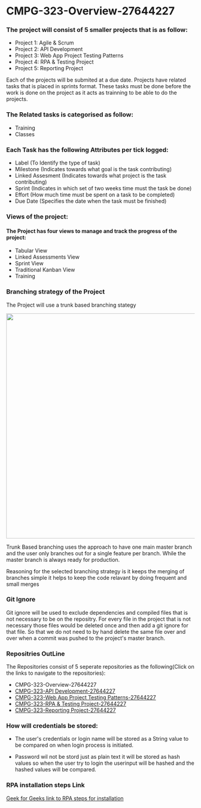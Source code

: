 # CMPG-323-Overview-27644227

### **The project will consist of 5 smaller projects that is as follow:**

* Project 1: Agile & Scrum
* Project 2: API Development
* Project 3: Web App Project Testing Patterns
* Project 4: RPA & Testing Project
* Project 5: Reporting Project

Each of the projects will be submited at a due date. Projects have related tasks that is placed in sprints format. These tasks must be done before the work is done on the project as it acts as trainning to be able to do the projects.

### **The Related tasks is categorised as follow:**

* Training
* Classes

### Each Task has the following Attributes per tick logged:

* Label (To Identify the type of task)
* Milestone (Indicates towards what goal is the task contributing)
* Linked Assesment (Indicates towards what project is the task contributing)
* Sprint (Indicates in which set of two weeks time must the task be done)
* Effort (How much time must be spent on a task to be completed)
* Due Date (Specifies the date when the task must be finished)

### Views of the project:

#### The Project has four views to manage and track the progress of the project:

* Tabular View
* Linked Assessments View
* Sprint View
* Traditional Kanban View
* Training

### Branching strategy of the Project

The Project will use a trunk based branching stategy 

<image src ="/trunk-based-development-branching-strategy.png" width="600"/>

Trunk Based branching uses the approach to have one main master branch and the user only branches out for a single feature per branch. While the master branch is always ready for production.

Reasoning for the selected branching strategy is it keeps the merging of branches simple it helps to keep the code relavant by doing frequent and small merges

### Git Ignore

Git ignore will be used to exclude dependencies and compiled files that is not necessary to be on the repositry. For every file in the project that is not necessary those files would be deleted once and then add a git ignore for that file. So that we do not need to by hand delete the same file over and over when a commit was pushed to the project's master branch.  

### Repositries OutLine 

The Repositories consist of 5 seperate repositories as the following(Click on the links to navigate to the repositories):

* CMPG-323-Overview-27644227
* [CMPG-323-API Development-27644227](https://github.com/Wessel373/Wessel373-CMPG-323-API-Development-27644227)
* [CMPG-323-Web App Project Testing Patterns-27644227](https://github.com/Wessel373/Project_3-CMPG-323-IOT-Device-Management-27644227)
* [CMPG-323-RPA & Testing Project-27644227](https://github.com/Wessel373/CMPG-323-RPA-Testing-Project-27644227)
* [CMPG-323-Reporting Project-27644227](https://github.com/Wessel373/CMPG-323-Reporting-Project-27644227)



### How will credentials be stored:

* The user's credentials or login name will be stored as a String value to be compared on when login process is initiated.

* Password wil not be stord just as plain text it will be stored as hash values so when the user try to login the userinput will be hashed and the hashed values will be compared.

### RPA installation steps **Link** 
[Geek for Geeks link to RPA steps for installation](https://www.geeksforgeeks.org/how-to-install-uipath-studio-community-edition-for-robotics-process-automation/)
